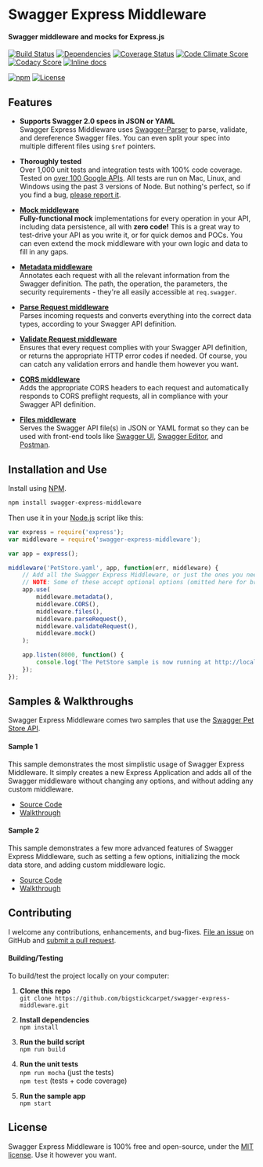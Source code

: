 Swagger Express Middleware
============================
#### Swagger middleware and mocks for Express.js

[![Build Status](https://api.travis-ci.org/BigstickCarpet/swagger-express-middleware.svg)](https://travis-ci.org/BigstickCarpet/swagger-express-middleware)
[![Dependencies](https://david-dm.org/BigstickCarpet/swagger-express-middleware.svg)](https://david-dm.org/BigstickCarpet/swagger-express-middleware)
[![Coverage Status](https://coveralls.io/repos/BigstickCarpet/swagger-express-middleware/badge.svg?branch=master&service=github)](https://coveralls.io/r/BigstickCarpet/swagger-express-middleware)
[![Code Climate Score](https://codeclimate.com/github/BigstickCarpet/swagger-express-middleware/badges/gpa.svg)](https://codeclimate.com/github/BigstickCarpet/swagger-express-middleware)
[![Codacy Score](https://www.codacy.com/project/badge/011f89f6f0dd46e5b9b5d3662a51213d)](https://www.codacy.com/public/jamesmessinger/swagger-express-middleware)
[![Inline docs](http://inch-ci.org/github/BigstickCarpet/swagger-express-middleware.svg?branch=master&style=shields)](http://inch-ci.org/github/BigstickCarpet/swagger-express-middleware)

[![npm](http://img.shields.io/npm/v/swagger-express-middleware.svg)](https://www.npmjs.com/package/swagger-express-middleware)
[![License](https://img.shields.io/npm/l/swagger-express-middleware.svg)](LICENSE)



Features
--------------------------
- **Supports Swagger 2.0 specs in JSON or YAML** <br>
Swagger Express Middleware uses [Swagger-Parser](https://github.com/BigstickCarpet/swagger-parser) to parse, validate, and dereference Swagger files.  You can even split your spec into multiple different files using `$ref` pointers.

- **Thoroughly tested**<br>
Over 1,000 unit tests and integration tests with 100% code coverage.  Tested on [over 100 Google APIs](https://github.com/APIs-guru/api-models/tree/master/APIs/googleapis.com).  All tests are run on Mac, Linux, and Windows using the past 3 versions of Node. But nothing's perfect, so if you find a bug, [please report it](https://github.com/BigstickCarpet/swagger-express-middleware/issues).

- [**Mock middleware**](https://github.com/BigstickCarpet/swagger-express-middleware/blob/master/docs/middleware/mock.md)<br>
**Fully-functional mock** implementations for every operation in your API, including data persistence, all with **zero code!**  This is a great way to test-drive your API as you write it, or for quick demos and POCs.  You can even extend the mock middleware with your own logic and data to fill in any gaps.

- [**Metadata middleware**](https://github.com/BigstickCarpet/swagger-express-middleware/blob/master/docs/middleware/metadata.md)<br>
Annotates each request with all the relevant information from the Swagger definition.  The path, the operation, the parameters, the security requirements - they're all easily accessible at `req.swagger`.

- [**Parse Request middleware**](https://github.com/BigstickCarpet/swagger-express-middleware/blob/master/docs/middleware/parseRequest.md)<br>
Parses incoming requests and converts everything into the correct data types, according to your Swagger API definition.

- [**Validate Request middleware**](https://github.com/BigstickCarpet/swagger-express-middleware/blob/master/docs/middleware/validateRequest.md)<br>
Ensures that every request complies with your Swagger API definition, or returns the appropriate HTTP error codes if needed.  Of course, you can catch any validation errors and handle them however you want.

- [**CORS middleware**](https://github.com/BigstickCarpet/swagger-express-middleware/blob/master/docs/middleware/CORS.md)<br>
Adds the appropriate CORS headers to each request and automatically responds to CORS preflight requests, all in compliance with your Swagger API definition.

- [**Files middleware**](https://github.com/BigstickCarpet/swagger-express-middleware/blob/master/docs/middleware/files.md)<br>
Serves the Swagger API file(s) in JSON or YAML format so they can be used with front-end tools like [Swagger UI](http://www.swagger.io), [Swagger Editor](http://editor.swagger.io), and [Postman](http://getpostman.com).


Installation and Use
--------------------------
Install using [NPM](https://docs.npmjs.com/getting-started/what-is-npm).

````bash
npm install swagger-express-middleware
````
Then use it in your [Node.js](http://nodejs.org/) script like this:

````javascript
var express = require('express');
var middleware = require('swagger-express-middleware');

var app = express();

middleware('PetStore.yaml', app, function(err, middleware) {
    // Add all the Swagger Express Middleware, or just the ones you need.
    // NOTE: Some of these accept optional options (omitted here for brevity)
    app.use(
        middleware.metadata(),
        middleware.CORS(),
        middleware.files(),
        middleware.parseRequest(),
        middleware.validateRequest(),
        middleware.mock()
    );

    app.listen(8000, function() {
        console.log('The PetStore sample is now running at http://localhost:8000');
    });
});
````

Samples & Walkthroughs
--------------------------
Swagger Express Middleware comes two samples that use the [Swagger Pet Store API](https://github.com/BigstickCarpet/swagger-express-middleware/blob/master/samples/PetStore.yaml).

#### Sample 1
This sample demonstrates the most simplistic usage of Swagger Express Middleware. It simply creates a new Express Application and adds all of the Swagger middleware without changing any options, and without adding any custom middleware.

* [Source Code](https://github.com/BigstickCarpet/swagger-express-middleware/blob/master/samples/sample1.js)
* [Walkthrough](https://github.com/BigstickCarpet/swagger-express-middleware/blob/master/docs/samples/running.md)


#### Sample 2
This sample demonstrates a few more advanced features of Swagger Express Middleware, such as setting a few options, initializing the mock data store, and adding custom middleware logic.

* [Source Code](https://github.com/BigstickCarpet/swagger-express-middleware/blob/master/samples/sample2.js)
* [Walkthrough](https://github.com/BigstickCarpet/swagger-express-middleware/blob/master/docs/samples/walkthrough2.md)


Contributing
--------------------------
I welcome any contributions, enhancements, and bug-fixes.  [File an issue](https://github.com/BigstickCarpet/swagger-express-middleware/issues) on GitHub and [submit a pull request](https://github.com/BigstickCarpet/swagger-express-middleware/pulls).

#### Building/Testing
To build/test the project locally on your computer:

1. **Clone this repo**<br>
`git clone https://github.com/bigstickcarpet/swagger-express-middleware.git`

2. **Install dependencies**<br>
`npm install`

3. **Run the build script**<br>
`npm run build`

4. **Run the unit tests**<br>
`npm run mocha` (just the tests)<br>
`npm test` (tests + code coverage)

5. **Run the sample app**<br>
`npm start`


License
--------------------------
Swagger Express Middleware is 100% free and open-source, under the [MIT license](LICENSE). Use it however you want.
